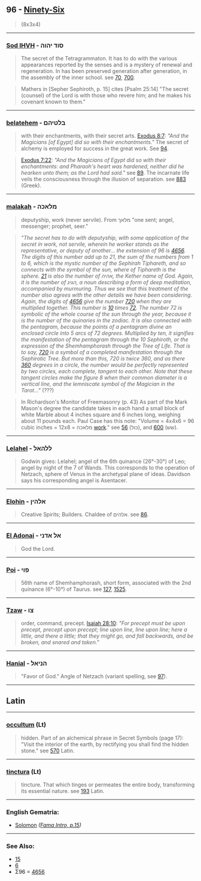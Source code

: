 ## 96 - [Ninety-Six](/keys/TzV)
> (8x3x4)

---

### [Sod IHVH](/keys/SVD.IHVH) - סוד יהוה
> The secret of the Tetragrammaton. It has to do with the various appearances reported by the senses and is a mystery of renewal and regeneration. In has been preserved generation after generation, in the assembly of the inner school. see [70](70), [700](700).

> Mathers in [Sepher Sephiroth, p. 15] cites [Psalm 25:14] "The secret (counsel) of the Lord is with those who revere him; and he makes his covenant known to them."

---

### [belatehem](/keys/BLTIHM) - בלטיהם
> with their enchantments, with their secret arts. [Exodus 8:7](http://biblehub.com/exodus/8-7.htm): *"And the Magicians [of Egypt] did so with their enchantments."* The secret of alchemy is employed for success in the great work. See [94](94).

> [Exodus 7:22](http://biblehub.com/exodus/7-22.htm): *"And the Magicians of Egypt did so with their enchantments: and Pharaoh's heart was hardened, neither did he hearken unto them; as the Lord had said."* see [89](89). The incarnate life veils the consciousness through the illusion of separation. see [883](883) (Greek).

---

### [malakah](/keys/MLAKH) - מלאכה
> deputyship, work (never servile). From מלאך "one sent; angel, messenger; prophet, seer."

> *"The secret has to do with deputyship, with some application of the secret in work, not servile, wherein he worker stands as the representative, or deputy of another... the extension of 96 is [4656](4656). The digits of this number add up to 21, the sum of the numbers from 1 to 6, which is the mystic number of the Sephirah Tiphareth, and so connects with the symbol of the sun, where of Tiphareth is the sphere. [21](21) is also the number of אהיה, the Kether name of God. Again, it is the number of הגיג, a noun describing a form of deep meditation, accompanied by murmuring. Thus we see that this treatment of the number also agrees with the other details we have been considering. Again, the digits of [4656](4656) give the number [720](720) when they are multiplied together. This number is [10](10) times [72](72). The number 72 is symbolic of the whole course of the sun through the year, because it is the number of the quinaries in the zodiac. It is also connected with the pentagram, because the points of a pentagram divine an enclosed circle into 5 arcs of 72 degrees. Multiplied by ten, it signifies the manifestation of the pentagram through the 10 Sephiroth, or the expression of the Shemhamphorash through the Tree of Life. That is to say, [720](720) is a symbol of a completed manifestation through the Sephirotic Tree. But more than this, 720 is twice 360, and as there [360](360) degrees in a circle, the number would be perfectly represented by two circles, each complete, tangent to each other. Note that these tangent circles make the figure 8 when their common diameter is a vertical line, and the lemniscate symbol of the Magician in the Tarot..."* (???)

> In Richardson's Monitor of Freemasonry (p. 43) As part of the Mark Mason's degree the candidate takes in each hand a small block of white Marble about 4 inches square and 6 inches long, weighing about 11 pounds each. Paul Case has this note: "Volume = 4x4x6 = 96 cubic inches = 12x8 = מלאכה [work](/keys/MLAKH)." see [56](56) (כול), and [600](600) (שש).

---

### [Lelahel](/keys/LLHAL) - ללהאל
> Godwin gives: Lelahel; angel of the 6th quinance (26°-30°) of Leo; angel by night of the 7 of Wands. This corresponds to the operation of Netzach, sphere of Venus in the archetypal plane of ideas. Davidson says his corresponding angel is Asentacer.

---

### [Elohin](/keys/ALHIN) - אלהין
> Creative Spirits; Builders. Chaldee of אלהים. see [86](86).

---

### [El Adonai](/keys/AL.ADNI) - אל אדני
> God the Lord.

---

### [Poi](/keys/PVI) - פוי
> 56th name of Shemhamphorash, short form, associated with the 2nd quinance (6°-10°) of Taurus. see [127](127), [1525](1525).

---

### [Tzaw](/keys/TzV) - צו
> order, command, precept. [Isaiah 28:10](http://biblehub.com/isaiah/28-10.htm): *"For precept must be upon precept, precept upon precept; line upon line, line upon line; here a little, and there a little; that they might go, and fall backwards, and be broken, and snared and taken."*

---

### [Hanial](/keys/HNIAL) - הניאל
> "Favor of God." Angle of Netzach (variant spelling, see [97](97)).

---

## Latin

---

### [occultum](/latin?word=occultum) (Lt)
> hidden. Part of an alchemical phrase in Secret Symbols (page 17): "Visit the interior of the earth, by rectifying you shall find the hidden stone." see [570](570) Latin.

---

### [tinctura](/latin?word=tinctura) (Lt)
> tincture. That which tinges or permeates the entire body, transforming its essential nature. see [193](193) Latin.

---

### English Gematria:

- [Solomon](/english?word=Solomon) *([Fama Intro, p.15](https://archive.org/stream/fameconfessionof00vaug#page/n15))*

---

### See Also:

- [15](15)
- [6](6)
- Σ96 = [4656](4656)

